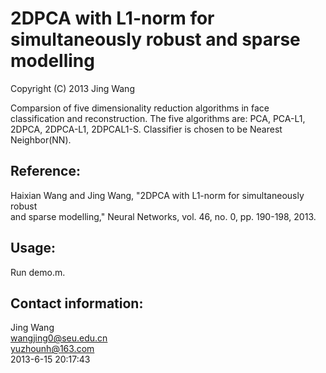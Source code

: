 # 2DPCA with L1-norm for simultaneously robust and sparse modelling
Copyright (C) 2013 Jing Wang

Comparsion of five dimensionality reduction algorithms in face  
classification and reconstruction. The five algorithms are: PCA, PCA-L1,  
2DPCA, 2DPCA-L1, 2DPCAL1-S. Classifier is chosen to be Nearest Neighbor(NN).  

## Reference:
Haixian Wang and Jing Wang, "2DPCA with L1-norm for simultaneously robust   
and sparse modelling," Neural Networks, vol. 46, no. 0, pp. 190-198, 2013.

## Usage:
Run demo.m.

## Contact information:
Jing Wang  
wangjing0@seu.edu.cn   
yuzhounh@163.com  
2013-6-15 20:17:43  
